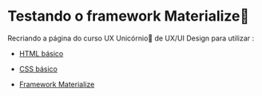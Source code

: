 # Testando o framework Materialize:pencil:

Recriando a página do curso UX Unicórnio:unicorn: de UX/UI Design para utilizar :

* [HTML básico](https://www.w3schools.com/html/)

* [CSS básico](https://www.w3schools.com/html/)

* [Framework Materialize](https://www.w3schools.com/html/)

  

